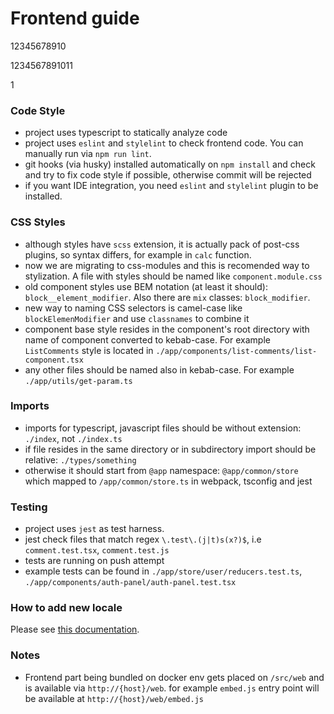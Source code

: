# Frontend guide
12345678910

1234567891011

1
### Code Style

- project uses typescript to statically analyze code
- project uses `eslint` and `stylelint` to check frontend code. You can manually run via `npm run lint`.
- git hooks (via husky) installed automatically on `npm install` and check and try to fix code style if possible, otherwise commit will be rejected
- if you want IDE integration, you need `eslint` and `stylelint` plugin to be installed.

### CSS Styles
- although styles have `scss` extension, it is actually pack of post-css plugins, so syntax differs, for example in `calc` function.
- now we are migrating to css-modules and this is recomended way to stylization. A file with styles should be named like `component.module.css`
- old component styles use BEM notation (at least it should): `block__element_modifier`. Also there are `mix` classes: `block_modifier`.
- new way to naming CSS selectors is camel-case like `blockElemenModifier` and use `classnames` to combine it
- component base style resides in the component's root directory with name of component converted to kebab-case. For example `ListComments` style is located in `./app/components/list-comments/list-component.tsx`
- any other files should be named also in kebab-case. For example `./app/utils/get-param.ts`

### Imports

- imports for typescript, javascript files should be without extension: `./index`, not `./index.ts`
- if file resides in the same directory or in subdirectory import should be relative: `./types/something`
- otherwise it should start from `@app` namespace: `@app/common/store` which mapped to `/app/common/store.ts` in webpack, tsconfig and jest

### Testing

- project uses `jest` as test harness.
- jest check files that match regex `\.test\.(j|t)s(x?)$`, i.e `comment.test.tsx`, `comment.test.js`
- tests are running on push attempt
- example tests can be found in `./app/store/user/reducers.test.ts`, `./app/components/auth-panel/auth-panel.test.tsx`

### How to add new locale

Please see [this documentation](https://github.com/umputun/remark42/blob/master/docs/translation.md).

### Notes

- Frontend part being bundled on docker env gets placed on `/src/web` and is available via `http://{host}/web`. for example `embed.js` entry point will be available at `http://{host}/web/embed.js`
